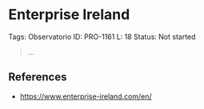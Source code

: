# Enterprise Ireland

Tags: Observatorio
ID: PRO-1161
L: 18
Status: Not started

> …
> 

## References

- https://www.enterprise-ireland.com/en/